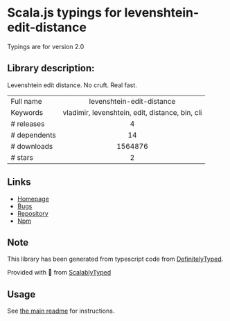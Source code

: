 
# Scala.js typings for levenshtein-edit-distance

Typings are for version 2.0

## Library description:
Levenshtein edit distance. No cruft. Real fast.

|                    |                 |
| ------------------ | :-------------: |
| Full name          | levenshtein-edit-distance |
| Keywords           | vladimir, levenshtein, edit, distance, bin, cli |
| # releases         | 4 |
| # dependents       | 14 |
| # downloads        | 1564876 |
| # stars            | 2 |

## Links
- [Homepage](https://words.github.io/levenshtein-edit-distance/)
- [Bugs](https://github.com/words/levenshtein-edit-distance/issues)
- [Repository](https://github.com/words/levenshtein-edit-distance)
- [Npm](https://www.npmjs.com/package/levenshtein-edit-distance)
    


## Note
This library has been generated from typescript code from [DefinitelyTyped](https://definitelytyped.org).

Provided with :purple_heart: from [ScalablyTyped](https://github.com/oyvindberg/ScalablyTyped)

## Usage
See [the main readme](../../readme.md) for instructions.


